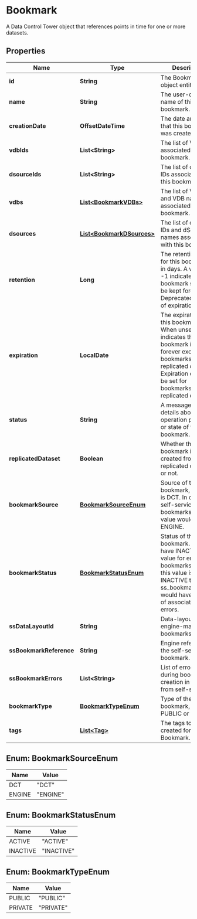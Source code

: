 

# Bookmark

A Data Control Tower object that references points in time for one or more datasets.

## Properties

| Name | Type | Description | Notes |
|------------ | ------------- | ------------- | -------------|
|**id** | **String** | The Bookmark object entity ID. |  [optional] [readonly] |
|**name** | **String** | The user-defined name of this bookmark. |  [optional] |
|**creationDate** | **OffsetDateTime** | The date and time that this bookmark was created. |  [optional] [readonly] |
|**vdbIds** | **List&lt;String&gt;** | The list of VDB IDs associated with this bookmark. |  [optional] |
|**dsourceIds** | **List&lt;String&gt;** | The list of dSource IDs associated with this bookmark. |  [optional] |
|**vdbs** | [**List&lt;BookmarkVDBs&gt;**](BookmarkVDBs.md) | The list of VDB IDs and VDB names associated with this bookmark. |  [optional] |
|**dsources** | [**List&lt;BookmarkDSources&gt;**](BookmarkDSources.md) | The list of dSource IDs and dSource names associated with this bookmark. |  [optional] |
|**retention** | **Long** | The retention policy for this bookmark, in days. A value of -1 indicates the bookmark should be kept forever. Deprecated in favor of expiration. |  [optional] |
|**expiration** | **LocalDate** | The expiration for this bookmark. When unset, indicates the bookmark is kept forever except for bookmarks of replicated datasets. Expiration cannot be set for bookmarks of replicated datasets. |  [optional] |
|**status** | **String** | A message with details about operation progress or state of this bookmark. |  [optional] [readonly] |
|**replicatedDataset** | **Boolean** | Whether this bookmark is created from a replicated dataset or not. |  [optional] |
|**bookmarkSource** | [**BookmarkSourceEnum**](#BookmarkSourceEnum) | Source of the bookmark, default is DCT. In case of self-service bookmarks, this value would be ENGINE. |  [optional] |
|**bookmarkStatus** | [**BookmarkStatusEnum**](#BookmarkStatusEnum) | Status of the bookmark. It can have INACTIVE value for engine bookmarks only. If this value is INACTIVE then ss_bookmark_errors would have the list of associated errors. |  [optional] |
|**ssDataLayoutId** | **String** | Data-layout Id for engine-managed bookmarks. |  [optional] |
|**ssBookmarkReference** | **String** | Engine reference of the self-service bookmark. |  [optional] |
|**ssBookmarkErrors** | **List&lt;String&gt;** | List of errors if any, during bookmark creation in DCT from self-service. |  [optional] |
|**bookmarkType** | [**BookmarkTypeEnum**](#BookmarkTypeEnum) | Type of the bookmark, either PUBLIC or PRIVATE. |  [optional] |
|**tags** | [**List&lt;Tag&gt;**](Tag.md) | The tags to be created for this Bookmark. |  [optional] |



## Enum: BookmarkSourceEnum

| Name | Value |
|---- | -----|
| DCT | &quot;DCT&quot; |
| ENGINE | &quot;ENGINE&quot; |



## Enum: BookmarkStatusEnum

| Name | Value |
|---- | -----|
| ACTIVE | &quot;ACTIVE&quot; |
| INACTIVE | &quot;INACTIVE&quot; |



## Enum: BookmarkTypeEnum

| Name | Value |
|---- | -----|
| PUBLIC | &quot;PUBLIC&quot; |
| PRIVATE | &quot;PRIVATE&quot; |



